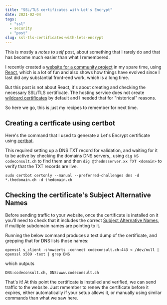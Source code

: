 ```yaml
---
title: "SSL/TLS certificates with Let's Encrypt"
date: 2021-02-04
tags: 
  - "ssl"
  - security
  - "post"
slug: ssl-tls-certificates-with-lets-encrypt
---
```


This is mostly a _notes to self_ post, about something that I rarely do and that has become much easier than what I remembered.

I recently created a [website for a community project](https://avenir-cheyres-chables.ch/) in my spare time, using [React](https://reactjs.org/), which is a lot of fun and also shows how things have evolved since I last did any substantial front-end work, which is a long time.

But this post is not about React, it's about creating and checking the necessary SSL/TLS certificate. The hosting service does not create [wildcard certificates](https://en.wikipedia.org/wiki/Wildcard_certificate) by default and I needed that for "historical" reasons.

So here we go, this is just my recipes to remember for next time.

## Creating a certficate using certbot

Here's the command that I used to generate a Let's Encrypt certificate using [certbot](https://certbot.eff.org/).

This required setting up a DNS TXT record for validation, and waiting for it to be active by checking the domains DNS servers,, using `dig NS codeconsult.ch` to find them and then `dig @thednsserver.xx TXT <domain>` to verify that the TXT records are live.

    sudo certbot certonly --manual --preferred-challenges dns -d *.thedomain.ch -d thedomain.ch

## Checking the certificate's Subject Alternative Names

Before sending traffic to your website, once the certificate is installed on it you'll need to check that it includes the correct [Subject Alternative Names](https://en.wikipedia.org/wiki/Subject_Alternative_Name), if multiple subdomain names are pointing to it.

Running the below command produces a text dump of the certificate, and grepping that for DNS lists those names:

    openssl s_client -showcerts -connect codeconsult.ch:443 < /dev/null | openssl x509 -text | grep DNS

which outputs

    DNS:codeconsult.ch, DNS:www.codeconsult.ch

That's it! At this point the certificate is installed and verified, we can send traffic to the website. Just remember to renew the certificate before it expires, either automatically if your setup allows it, or manually using similar commands than what we saw here.
